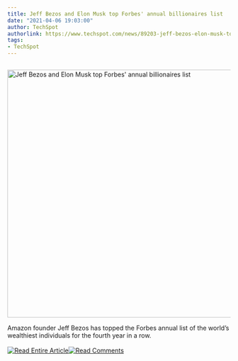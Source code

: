 ```yaml
---
title: Jeff Bezos and Elon Musk top Forbes' annual billionaires list
date: "2021-04-06 19:03:00"
author: TechSpot
authorlink: https://www.techspot.com/news/89203-jeff-bezos-elon-musk-top-forbes-annual-billionaires.html
tags:
- TechSpot
---
```

<a href="https://www.techspot.com/news/89203-jeff-bezos-elon-musk-top-forbes-annual-billionaires.html" target="_blank"><img src="https://static.techspot.com/images2/news/ts3_thumbs/2021/02/2021-02-02-ts3_thumbs-935.jpg" width="800" height="560" style="padding: 15px 0" title="Jeff Bezos and Elon Musk top Forbes' annual billionaires list" /></a><br />Amazon founder Jeff Bezos has topped the Forbes annual list of the world’s wealthiest individuals for the fourth year in a row.<br /><br /><a href="https://www.techspot.com/news/89203-jeff-bezos-elon-musk-top-forbes-annual-billionaires.html"><img src="https://static.techspot.com/images/rss/rss_buttons_01.png" border="0" alt="Read Entire Article" /></a><a href="https://www.techspot.com/news/89203-jeff-bezos-elon-musk-top-forbes-annual-billionaires.html#comments"><img src="https://static.techspot.com/images/rss/rss_buttons_02.png" border="0" alt="Read Comments" /></a><br /><br />